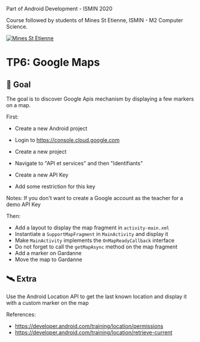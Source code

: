 Part of Android Development - ISMIN 2020

Course followed by students of Mines St Etienne, ISMIN - M2 Computer Science.

[![Mines St Etienne](./logo.png)](https://www.mines-stetienne.fr/)

# TP6: Google Maps

## 📝 Goal

The goal is to discover Google Apis mechanism by displaying a few markers on a map.

First:
- Create a new Android project

- Login to https://console.cloud.google.com
- Create a new project
- Navigate to "API et services" and then "Identifiants"
- Create a new API Key
- Add some restriction for this key

Notes: If you don't want to create a Google account as the teacher for a demo API Key

Then: 
- Add a layout to display the map fragment in `activity-main.xml`
- Instantiate a `SupportMapFragment` in `MainActivity` and display it
- Make `MainActivity` implements the `OnMapReadyCallback` interface
- Do not forget to call the `getMapAsync` method on the map fragment
- Add a marker on Gardanne
- Move the map to Gardanne

## 🛰 Extra 

Use the Android Location API to get the last known location and display it with a custom marker on the map

References:
  - https://developer.android.com/training/location/permissions
  - https://developer.android.com/training/location/retrieve-current